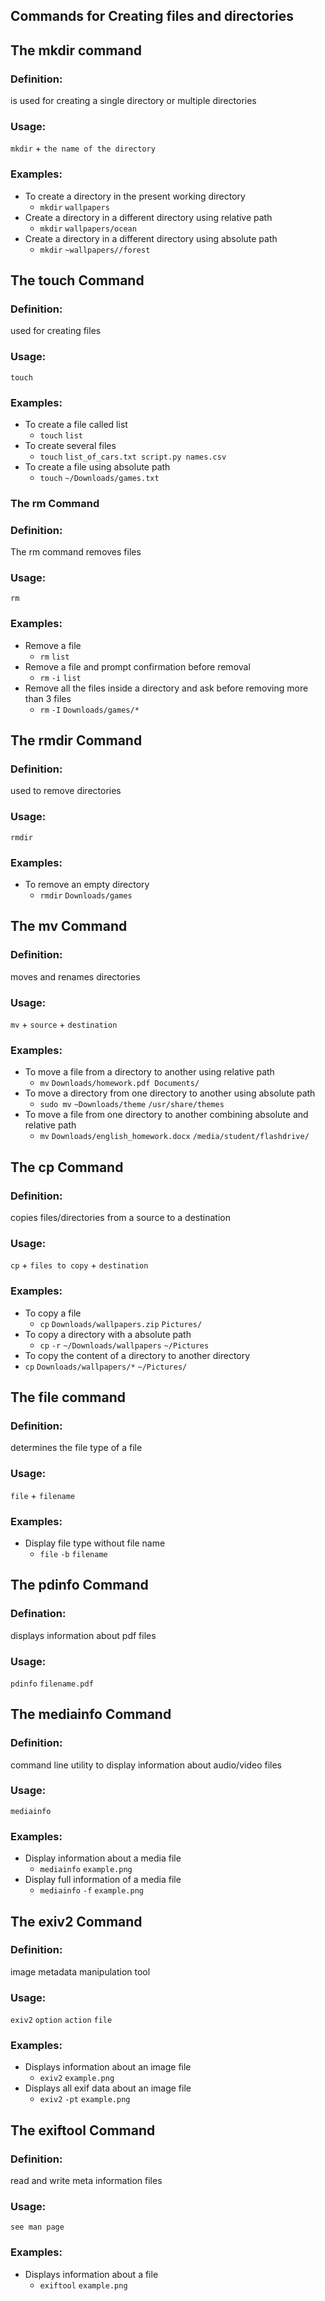 ## Commands for Creating files and directories

## The mkdir command
### Definition:
is used for creating a single directory or multiple directories
### Usage:
`mkdir` + `the name of the directory`
### Examples:
* To create a directory in the present working directory
  * `mkdir` `wallpapers`
* Create a directory in a different directory using relative path
  * `mkdir` `wallpapers/ocean`
* Create a directory in a different directory using absolute path
  * `mkdir` `~wallpapers//forest`


## The touch Command
### Definition:
used for creating files
### Usage:
`touch`
### Examples:
* To create a file called list
  * `touch` `list`
* To create several files
  * `touch` `list_of_cars.txt script.py names.csv`
* To create a file using absolute path
  * `touch` `~/Downloads/games.txt`
  

### The rm Command
### Definition:
The rm command removes files
### Usage:
`rm`
### Examples:
* Remove a file
  * `rm` `list`
* Remove a file and prompt confirmation before removal
  * `rm` `-i` `list`
* Remove all the files inside a directory and ask before removing more than 3 files
  * `rm` `-I` `Downloads/games/*`


## The rmdir Command
### Definition:
used to remove directories
### Usage:
`rmdir`
### Examples:
* To remove an empty directory
  * `rmdir` `Downloads/games`


## The mv Command
### Definition:
moves and renames directories
### Usage:
`mv` + `source` + `destination`
### Examples:
* To move a file from a directory to another using relative path
  * `mv` `Downloads/homework.pdf Documents/`
* To move a directory from one directory to another using absolute path
  * `sudo mv` `~Downloads/theme` `/usr/share/themes`
* To move a file from one directory to another combining absolute and relative path
  * `mv` `Downloads/english_homework.docx` `/media/student/flashdrive/`


## The cp Command
### Definition:
copies files/directories from a source to a destination
### Usage:
`cp` + `files to copy` + `destination`
### Examples:
* To copy a file
  * `cp` `Downloads/wallpapers.zip` `Pictures/`
* To copy a directory with a absolute path
  * `cp` `-r` `~/Downloads/wallpapers` `~/Pictures`
* To copy the content of a directory to another directory
 * `cp` `Downloads/wallpapers/*` `~/Pictures/`


## The file command
### Definition:
determines the file type of a file
### Usage:
`file` + `filename`
### Examples:
* Display file type without file name
  * `file` `-b` `filename`


## The pdinfo Command
### Defination:
displays information about pdf files
### Usage:
`pdinfo` `filename.pdf`


## The mediainfo Command
### Definition:
command line utility to display information about audio/video files
### Usage:
`mediainfo`
### Examples:
* Display information about a media file
  * `mediainfo` `example.png`
* Display full information of a media file
  * `mediainfo` `-f` `example.png`


## The exiv2 Command
### Definition:
image metadata manipulation tool
### Usage:
`exiv2` `option` `action` `file`
### Examples:
* Displays information about an image file
  * `exiv2` `example.png`
* Displays all exif data about an image file
  * `exiv2` `-pt` `example.png`


## The exiftool Command
### Definition:
read and write meta information files
### Usage:
`see man page`
### Examples:
* Displays information about a file
  * `exiftool` `example.png`


